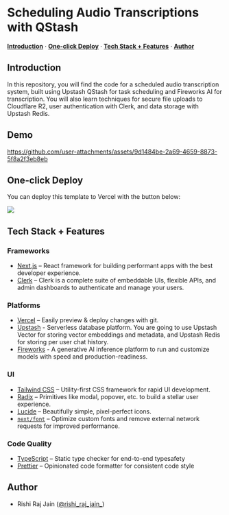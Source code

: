 # Scheduling Audio Transcriptions with QStash

<p>
  <a href="#introduction"><strong>Introduction</strong></a> ·
  <a href="#one-click-deploy"><strong>One-click Deploy</strong></a> ·
  <a href="#tech-stack--features"><strong>Tech Stack + Features</strong></a> ·
  <a href="#author"><strong>Author</strong></a>
</p>

## Introduction

In this repository, you will find the code for a scheduled audio transcription system, built using Upstash QStash for task scheduling and Fireworks AI for transcription. You will also learn techniques for secure file uploads to Cloudflare R2, user authentication with Clerk, and data storage with Upstash Redis.

## Demo

https://github.com/user-attachments/assets/9d1484be-2a69-4659-8873-5f8a2f3eb8eb

## One-click Deploy

You can deploy this template to Vercel with the button below:

[![](https://vercel.com/button)](https://vercel.com/new/clone?repository-url=https://github.com/upstash/transcriber&env=FIREWORKS_API_KEY,AWS_KEY_ID,AWS_REGION_NAME,AWS_S3_BUCKET_NAME,AWS_SECRET_ACCESS_KEY,CLOUDFLARE_R2_ACCOUNT_ID,NEXT_PUBLIC_CLERK_PUBLISHABLE_KEY,CLERK_SECRET_KEY)

## Tech Stack + Features

### Frameworks

- [Next.js](https://nextjs.org/) – React framework for building performant apps with the best developer experience.
- [Clerk](https://clerk.dev/) – Clerk is a complete suite of embeddable UIs, flexible APIs, and admin dashboards to authenticate and manage your users.

### Platforms

- [Vercel](https://vercel.com/) – Easily preview & deploy changes with git.
- [Upstash](https://upstash.com) - Serverless database platform. You are going to use Upstash Vector for storing vector embeddings and metadata, and Upstash Redis for storing per user chat history.
- [Fireworks](https://fireworks.ai/) - A generative AI inference platform to run and customize models with speed and production-readiness.

### UI

- [Tailwind CSS](https://tailwindcss.com/) – Utility-first CSS framework for rapid UI development.
- [Radix](https://www.radix-ui.com/) – Primitives like modal, popover, etc. to build a stellar user experience.
- [Lucide](https://lucide.dev/) – Beautifully simple, pixel-perfect icons.
- [`next/font`](https://nextjs.org/docs/basic-features/font-optimization) – Optimize custom fonts and remove external network requests for improved performance.

### Code Quality

- [TypeScript](https://www.typescriptlang.org/) – Static type checker for end-to-end typesafety
- [Prettier](https://prettier.io/) – Opinionated code formatter for consistent code style

## Author

- Rishi Raj Jain ([@rishi_raj_jain_](https://twitter.com/rishi_raj_jain_))
